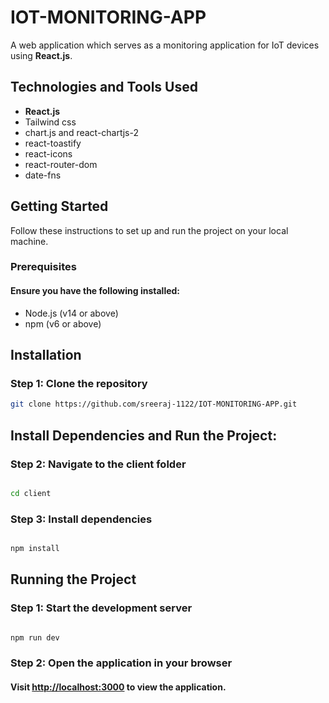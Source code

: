 # IOT-MONITORING-APP

A web application which serves as a monitoring application for IoT devices using **React.js**.


## Technologies and Tools Used
- **React.js**
- Tailwind css
- chart.js and react-chartjs-2 
- react-toastify
- react-icons
- react-router-dom
- date-fns

## Getting Started

Follow these instructions to set up and run the project on your local machine.

### Prerequisites

#### Ensure you have the following installed:

- Node.js (v14 or above)
- npm (v6 or above)

## Installation

### Step 1: Clone the repository

```bash
git clone https://github.com/sreeraj-1122/IOT-MONITORING-APP.git
```

## Install Dependencies and Run the Project:

### Step 2: Navigate to the client folder

```bash

cd client
```
### Step 3: Install dependencies
```bash

npm install
```
## Running the Project

### Step 1: Start the development server

```bash

npm run dev
```
### Step 2: Open the application in your browser

#### Visit [http://localhost:3000](http://localhost:3000) to view the application.



